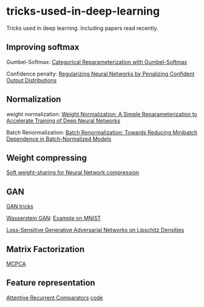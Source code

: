 # tricks-used-in-deep-learning
Tricks used in deep learning. Including papers read recently.

## Improving softmax

Gumbel-Softmax: [Categorical Reparameterization with Gumbel-Softmax](https://arxiv.org/abs/1611.01144)

Confidence penalty: [Regularizing Neural Networks by Penalizing Confident Output Distributions](https://arxiv.org/abs/1701.06548)

## Normalization

weight normalization: [Weight Normalization: A Simple Reparameterization to Accelerate Training of Deep Neural Networks](https://arxiv.org/abs/1602.07868)

Batch Renormalization: [Batch Renormalization: Towards Reducing Minibatch Dependence in Batch-Normalized Models](https://arxiv.org/abs/1702.03275)

## Weight compressing

[Soft weight-sharing for Neural Network compression](https://arxiv.org/abs/1702.04008)

## GAN

[GAN tricks](https://github.com/soumith/ganhacks)

[Wasserstein GAN](https://arxiv.org/abs/1701.07875):
[Example on MNIST](https://gist.github.com/f0k/f3190ebba6c53887d598d03119ca2066)

[Loss-Sensitive Generative Adversarial Networks on Lipschitz Densities](https://arxiv.org/abs/1701.06264)


## Matrix Factorization

[MCPCA](https://arxiv.org/abs/1702.05471v1)


## Feature representation
[Attentive Recurrent Comparators](https://arxiv.org/abs/1703.00767)
[code](https://github.com/pranv/ARC)
